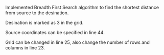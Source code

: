 Implemented Breadth First Search algorithm to find the shortest distance
from source to the desination.

Desination is marked as 3 in the grid.

Source coordinates can be specified in line 44.

Grid can be changed in line 25, also change the number of rows and
columns in line 23.